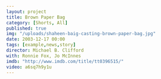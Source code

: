 ```yaml
---
layout: project
title: Brown Paper Bag
category: [Shorts, All]
published: true
img: "/uploads/shaheen-baig-casting-brown-paper-bag.jpg"
date: 2003-12-17 00:00
tags: [example,news,story]
director: Michael B. Clifford
with: Ronnie Fox, Jo McInnes
imdb: "http://www.imdb.com/title/tt0396515/"
video: a6sq7h9y1u
---
```



